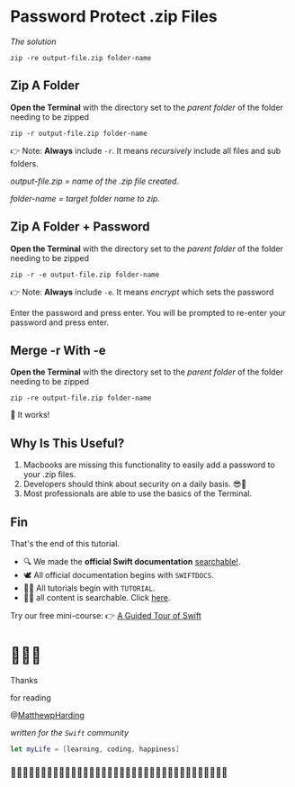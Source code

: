 # Password Protect .zip Files
*The solution*

```
zip -re output-file.zip folder-name
```


## Zip A Folder
**Open the Terminal** with the directory set to the *parent folder* of the folder needing to be zipped

```
zip -r output-file.zip folder-name
```
👉 Note: **Always** include `-r`. It means *recursively* include all files and sub folders. 

*output-file.zip = name of the .zip file created.*
 
 *folder-name = target folder name to zip.*


## Zip A Folder + Password
**Open the Terminal** with the directory set to the *parent folder* of the folder needing to be zipped

```
zip -r -e output-file.zip folder-name
```
👉 Note: **Always** include `-e`. It means *encrypt* which sets the password

Enter the password and press enter.
You will be prompted to re-enter your password and press enter. 


## Merge -r With -e
**Open the Terminal** with the directory set to the *parent folder* of the folder needing to be zipped

```
zip -re output-file.zip folder-name
```
🥳 It works! 


## Why Is This Useful?
1. Macbooks are missing this functionality to easily add a password to your .zip files.
2. Developers should think about security on a daily basis. 😎🔐
3. Most professionals are able to use the basics of the Terminal.


## Fin
That's the end of this tutorial.

- 🔍 We made the **official Swift documentation** [searchable!](https://github.com/MatthewpHarding?tab=repositories). 
- 🕊 All official documentation begins with `SWIFTDOCS`. 
- 🧑‍🏫 All tutorials begin with `TUTORIAL`.
- 🕵️‍♂️ all content is searchable. Click [here](https://github.com/MatthewpHarding?tab=repositories).

Try our free mini-course:
👉 [A Guided Tour of Swift](https://github.com/MatthewpHarding/a-tour-of-swift) 




# 🤷🏼‍♂️

Thanks 

for reading

@[MatthewpHarding](https://github.com/MatthewpHarding)

*written for the `Swift` community*

```Swift
let myLife = [learning, coding, happiness] 
```
### 🧕🏻👨🏿‍💼👩🏼‍💼👩🏻‍💻👨🏼‍💼🧛🏻‍♀️👩🏼‍💻💁🏽‍♂️🕵🏻‍♂️🧝🏼‍♀️🦹🏼‍♀🧕🏾🧟‍♂️
